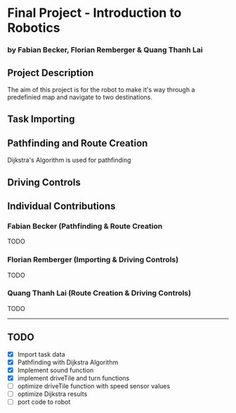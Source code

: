 # Final Project - Introduction to Robotics
### by Fabian Becker, Florian Remberger & Quang Thanh Lai

## Project Description
The aim of this project is for the robot to make it's way through a predefinied map and navigate to two destinations.

## Task Importing

## Pathfinding and Route Creation
Dijkstra's Algorithm is used for pathfinding

## Driving Controls

## Individual Contributions
### Fabian Becker (Pathfinding & Route Creation
TODO

### Florian Remberger (Importing & Driving Controls)
TODO

### Quang Thanh Lai (Route Creation &  Driving Controls)
TODO


---


## TODO

- [x] Import task data
- [x] Pathfinding with Dijkstra Algorithm
- [x] Implement sound function
- [x] implement driveTile and turn functions
- [ ] optimize driveTile function with speed sensor values
- [ ] optimize Dijkstra results 
- [ ] port code to robot
